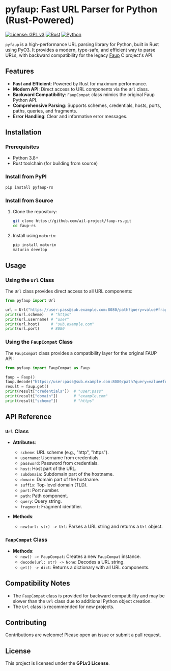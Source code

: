 # pyfaup: Fast URL Parser for Python (Rust-Powered)

[![License: GPL v3](https://img.shields.io/badge/License-GPLv3-blue.svg)](https://www.gnu.org/licenses/gpl-3.0)
[![Rust](https://img.shields.io/badge/Made%20with-Rust-orange)](https://www.rust-lang.org/)
[![Python](https://img.shields.io/badge/Made%20for-Python-blue)](https://www.python.org/)

`pyfaup` is a high-performance URL parsing library for Python, built in Rust using PyO3. It provides a modern, type-safe, and efficient way to parse URLs, with backward compatibility for the legacy [Faup](https://github.com/stricaud/faup) C project's API.

## Features

- **Fast and Efficient**: Powered by Rust for maximum performance.
- **Modern API**: Direct access to URL components via the `Url` class.
- **Backward Compatibility**: `FaupCompat` class mimics the original Faup Python API.
- **Comprehensive Parsing**: Supports schemes, credentials, hosts, ports, paths, queries, and fragments.
- **Error Handling**: Clear and informative error messages.

## Installation

### Prerequisites

- Python 3.8+
- Rust toolchain (for building from source)

### Install from PyPI

```bash
pip install pyfaup-rs
```

### Install from Source

1. Clone the repository:
   ```bash
   git clone https://github.com/ail-project/faup-rs.git
   cd faup-rs
   ```
2. Install using `maturin`:
   ```bash
   pip install maturin
   maturin develop
   ```

## Usage

### Using the `Url` Class

The `Url` class provides direct access to all URL components:

```python
from pyfaup import Url

url = Url("https://user:pass@sub.example.com:8080/path?query=value#fragment")
print(url.scheme)   # "https"
print(url.username) # "user"
print(url.host)     # "sub.example.com"
print(url.port)     # 8080
```

### Using the `FaupCompat` Class

The `FaupCompat` class provides a compatibility layer for the original FAUP API:

```python
from pyfaup import FaupCompat as Faup

faup = Faup()
faup.decode("https://user:pass@sub.example.com:8080/path?query=value#fragment")
result = faup.get()
print(result["credentials"])  # "user:pass"
print(result["domain"])       # "example.com"
print(result["scheme"])       # "https"
```

## API Reference

### `Url` Class

- **Attributes**:
  - `scheme`: URL scheme (e.g., "http", "https").
  - `username`: Username from credentials.
  - `password`: Password from credentials.
  - `host`: Host part of the URL.
  - `subdomain`: Subdomain part of the hostname.
  - `domain`: Domain part of the hostname.
  - `suffix`: Top-level domain (TLD).
  - `port`: Port number.
  - `path`: Path component.
  - `query`: Query string.
  - `fragment`: Fragment identifier.

- **Methods**:
  - `new(url: str) -> Url`: Parses a URL string and returns a `Url` object.

### `FaupCompat` Class

- **Methods**:
  - `new() -> FaupCompat`: Creates a new `FaupCompat` instance.
  - `decode(url: str) -> None`: Decodes a URL string.
  - `get() -> dict`: Returns a dictionary with all URL components.

## Compatibility Notes

- The `FaupCompat` class is provided for backward compatibility and may be slower than the `Url` class due to additional Python object creation.
- The `Url` class is recommended for new projects.

## Contributing

Contributions are welcome! Please open an issue or submit a pull request.

## License

This project is licensed under the **GPLv3 License**.